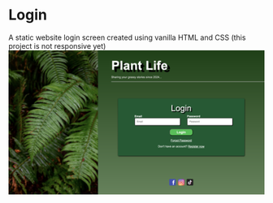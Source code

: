 # Login
A static website login screen created using vanilla HTML and CSS (this project is not responsive yet)
![Image of Plant Life Login page](./assets/plant_life_screenshot.png)
